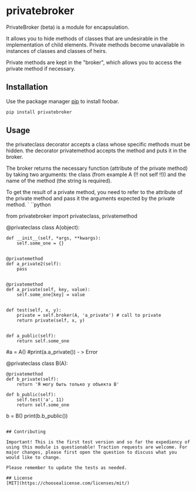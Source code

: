 # privatebroker

PrivateBroker (beta) is a module for encapsulation.

It allows you to hide methods of classes that are undesirable in the implementation of child elements. Private methods become unavailable in instances of classes and classes of heirs.

Private methods are kept in the "broker", which allows you to access the private method if necessary.

## Installation

Use the package manager [pip](https://pip.pypa.io/...) to install foobar.

```bash
pip install privatebroker
```

## Usage

the privateclass decorator accepts a class whose specific methods must be hidden. the decorator privatemethod accepts the method and puts it in the broker.

The broker returns the necessary function (attribute of the private method) by taking two arguments: the class (from example A (!! not self !!)) and the name of the method (the string is required).

To get the result of a private method, you need to refer to the attribute of the private method and pass it the arguments expected by the private method.
`
``python

from privatebroker import privateclass, privatemethod

@privateclass
class A(object):
    
    def __init__(self, *args, **kwargs):
        self.some_one = {}
    
    
    @privatemethod
    def a_private2(self):
        pass
    
    
    @privatemethod
    def a_private(self, key, value):
        self.some_one[key] = value
    
    
    def test(self, x, y):
        private = self.broker(A, 'a_private') # call to private
        return private(self, x, y)
    
    
    def a_public(self):
        return self.some_one

#a = A()
#print(a.a_private())  - >  Error

@privateclass
class B(A):
    
    @privatemethod
    def b_private(self):
        return 'Я могу быть только у объекта B'
    
    def b_public(self):
        self.test('a', 11)
        return self.some_one


b = B()
print(b.b_public())
```

## Contributing

Important! This is the first test version and so far the expediency of using this module is questionable! Traction requests are welcome. For major changes, please first open the question to discuss what you would like to change.

Please remember to update the tests as needed.

## License
[MIT](https://choosealicense.com/licenses/mit/)